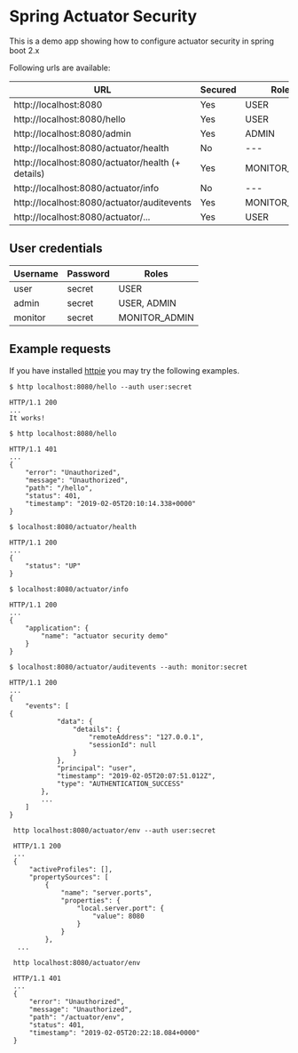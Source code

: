# Spring Actuator Security

This is a demo app showing how to configure actuator security in spring boot 2.x

Following urls are available:

| URL                                               | Secured | Roles         |      
| --------------------------------------------------| --------|----------------
| http://localhost:8080                             |   Yes   | USER          |
| http://localhost:8080/hello                       |   Yes   | USER          |
| http://localhost:8080/admin                       |   Yes   | ADMIN         |
| http://localhost:8080/actuator/health             |   No    | ---           |
| http://localhost:8080/actuator/health (+ details) |   Yes   | MONITOR_ADMIN |
| http://localhost:8080/actuator/info               |   No    | ---           |
| http://localhost:8080/actuator/auditevents        |   Yes   | MONITOR_ADMIN |
| http://localhost:8080/actuator/...                |   Yes   | USER          |

## User credentials

| Username   | Password | Roles         |      
| -----------| ---------|---------------|
| user       |   secret | USER          |
| admin      |   secret | USER, ADMIN   |
| monitor    |   secret | MONITOR_ADMIN |

## Example requests

If you have installed [httpie](https://httpie.org/) you may try the
following examples.


```
$ http localhost:8080/hello --auth user:secret

HTTP/1.1 200 
...
It works!
```

```
$ http localhost:8080/hello

HTTP/1.1 401 
...
{
    "error": "Unauthorized",
    "message": "Unauthorized",
    "path": "/hello",
    "status": 401,
    "timestamp": "2019-02-05T20:10:14.338+0000"
}
```

```
$ localhost:8080/actuator/health

HTTP/1.1 200 
...
{
    "status": "UP"
}
```

```
$ localhost:8080/actuator/info

HTTP/1.1 200 
...
{
    "application": {
        "name": "actuator security demo"
    }
}
```

```
$ localhost:8080/actuator/auditevents --auth: monitor:secret

HTTP/1.1 200 
...
{
    "events": [
{
            "data": {
                "details": {
                    "remoteAddress": "127.0.0.1",
                    "sessionId": null
                }
            },
            "principal": "user",
            "timestamp": "2019-02-05T20:07:51.012Z",
            "type": "AUTHENTICATION_SUCCESS"
        },
        ...
    ]
}

```


```
 http localhost:8080/actuator/env --auth user:secret
 
 HTTP/1.1 200
 ...
 {
     "activeProfiles": [],
     "propertySources": [
         {
             "name": "server.ports",
             "properties": {
                 "local.server.port": {
                     "value": 8080
                 }
             }
         },
  ...
```

```
 http localhost:8080/actuator/env
 
 HTTP/1.1 401
 ...
 {
     "error": "Unauthorized",
     "message": "Unauthorized",
     "path": "/actuator/env",
     "status": 401,
     "timestamp": "2019-02-05T20:22:18.084+0000"
 }
```
